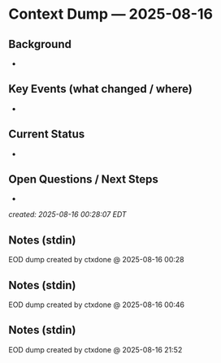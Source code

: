 # Context Dump — 2025-08-16

## Background
- 

## Key Events (what changed / where)
- 

## Current Status
- 

## Open Questions / Next Steps
- 

_created: 2025-08-16 00:28:07 EDT_

## Notes (stdin)
EOD dump created by ctxdone @ 2025-08-16 00:28

## Notes (stdin)
EOD dump created by ctxdone @ 2025-08-16 00:46

## Notes (stdin)
EOD dump created by ctxdone @ 2025-08-16 21:52
